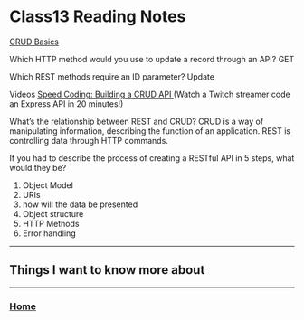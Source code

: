 # Class13 Reading Notes

[CRUD Basics](https://medium.com/geekculture/crud-operations-explained-2a44096e9c88)

Which HTTP method would you use to update a record through an API? GET

Which REST methods require an ID parameter? Update

Videos
[Speed Coding: Building a CRUD API ](https://www.youtube.com/watch?v=EzNcBhSv1Wo) (Watch a Twitch streamer code an Express API in 20 minutes!)

What’s the relationship between REST and CRUD? CRUD is a way of manipulating information, describing the function of an application. REST is controlling data through HTTP commands.

If you had to describe the process of creating a RESTful API in 5 steps, what would they be?
<ol><li>
Object Model</li><li>
URIs</li><li>
how will the data be presented</li><li>
Object structure</li><li>
HTTP Methods</li><li>
Error handling</li>
</ol>

----
## Things I want to know more about


---
### [Home](https://github.com/MISalz/301_Reading_Notes)